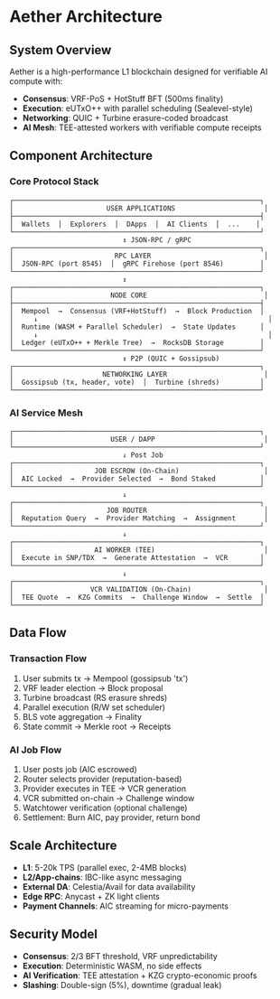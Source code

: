# Aether Architecture

## System Overview

Aether is a high-performance L1 blockchain designed for verifiable AI compute with:

- **Consensus**: VRF-PoS + HotStuff BFT (500ms finality)
- **Execution**: eUTxO++ with parallel scheduling (Sealevel-style)
- **Networking**: QUIC + Turbine erasure-coded broadcast
- **AI Mesh**: TEE-attested workers with verifiable compute receipts

## Component Architecture

### Core Protocol Stack

```
┌─────────────────────────────────────────────────────────────┐
│                       USER APPLICATIONS                      │
├─────────────────────────────────────────────────────────────┤
│  Wallets  │  Explorers  │  DApps  │  AI Clients  │  ...    │
└─────────────────────────────────────────────────────────────┘
                            ↕ JSON-RPC / gRPC
┌─────────────────────────────────────────────────────────────┐
│                         RPC LAYER                            │
│  JSON-RPC (port 8545)  │  gRPC Firehose (port 8546)         │
└─────────────────────────────────────────────────────────────┘
                            ↕
┌─────────────────────────────────────────────────────────────┐
│                        NODE CORE                             │
├─────────────────────────────────────────────────────────────┤
│  Mempool  →  Consensus (VRF+HotStuff)  →  Block Production  │
│     ↓                                                         │
│  Runtime (WASM + Parallel Scheduler)  →  State Updates      │
│     ↓                                                         │
│  Ledger (eUTxO++ + Merkle Tree)  →  RocksDB Storage         │
└─────────────────────────────────────────────────────────────┘
                            ↕ P2P (QUIC + Gossipsub)
┌─────────────────────────────────────────────────────────────┐
│                      NETWORKING LAYER                        │
│  Gossipsub (tx, header, vote)  │  Turbine (shreds)          │
└─────────────────────────────────────────────────────────────┘
```

### AI Service Mesh

```
┌─────────────────────────────────────────────────────────────┐
│                        USER / DAPP                           │
└─────────────────────────────────────────────────────────────┘
                            ↓ Post Job
┌─────────────────────────────────────────────────────────────┐
│                    JOB ESCROW (On-Chain)                     │
│  AIC Locked  →  Provider Selected  →  Bond Staked           │
└─────────────────────────────────────────────────────────────┘
                            ↓
┌─────────────────────────────────────────────────────────────┐
│                       JOB ROUTER                             │
│  Reputation Query  →  Provider Matching  →  Assignment       │
└─────────────────────────────────────────────────────────────┘
                            ↓
┌─────────────────────────────────────────────────────────────┐
│                    AI WORKER (TEE)                           │
│  Execute in SNP/TDX  →  Generate Attestation  →  VCR        │
└─────────────────────────────────────────────────────────────┘
                            ↓
┌─────────────────────────────────────────────────────────────┐
│                   VCR VALIDATION (On-Chain)                  │
│  TEE Quote  →  KZG Commits  →  Challenge Window  →  Settle  │
└─────────────────────────────────────────────────────────────┘
```

## Data Flow

### Transaction Flow

1. User submits tx → Mempool (gossipsub 'tx')
2. VRF leader election → Block proposal
3. Turbine broadcast (RS erasure shreds)
4. Parallel execution (R/W set scheduler)
5. BLS vote aggregation → Finality
6. State commit → Merkle root → Receipts

### AI Job Flow

1. User posts job (AIC escrowed)
2. Router selects provider (reputation-based)
3. Provider executes in TEE → VCR generation
4. VCR submitted on-chain → Challenge window
5. Watchtower verification (optional challenge)
6. Settlement: Burn AIC, pay provider, return bond

## Scale Architecture

- **L1**: 5-20k TPS (parallel exec, 2-4MB blocks)
- **L2/App-chains**: IBC-like async messaging
- **External DA**: Celestia/Avail for data availability
- **Edge RPC**: Anycast + ZK light clients
- **Payment Channels**: AIC streaming for micro-payments

## Security Model

- **Consensus**: 2/3 BFT threshold, VRF unpredictability
- **Execution**: Deterministic WASM, no side effects
- **AI Verification**: TEE attestation + KZG crypto-economic proofs
- **Slashing**: Double-sign (5%), downtime (gradual leak)

